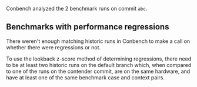 Conbench analyzed the 2 benchmark runs on commit `abc`.

## Benchmarks with performance regressions

There weren't enough matching historic runs in Conbench to make a call on whether there were regressions or not.

To use the lookback z-score method of determining regressions, there need to be at least two historic runs on the default branch which, when compared to one of the runs on the contender commit, are on the same hardware, and have at least one of the same benchmark case and context pairs.
